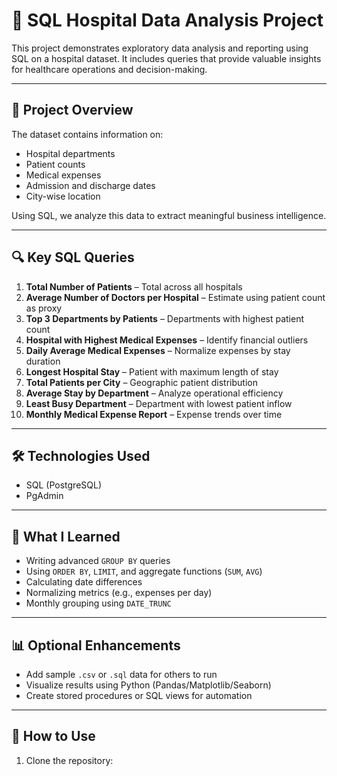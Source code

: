# 🏥 SQL Hospital Data Analysis Project

This project demonstrates exploratory data analysis and reporting using SQL on a hospital dataset. It includes queries that provide valuable insights for healthcare operations and decision-making.

---

## 📁 Project Overview

The dataset contains information on:
- Hospital departments
- Patient counts
- Medical expenses
- Admission and discharge dates
- City-wise location

Using SQL, we analyze this data to extract meaningful business intelligence.

---

## 🔍 Key SQL Queries

1. **Total Number of Patients** – Total across all hospitals
2. **Average Number of Doctors per Hospital** – Estimate using patient count as proxy
3. **Top 3 Departments by Patients** – Departments with highest patient count
4. **Hospital with Highest Medical Expenses** – Identify financial outliers
5. **Daily Average Medical Expenses** – Normalize expenses by stay duration
6. **Longest Hospital Stay** – Patient with maximum length of stay
7. **Total Patients per City** – Geographic patient distribution
8. **Average Stay by Department** – Analyze operational efficiency
9. **Least Busy Department** – Department with lowest patient inflow
10. **Monthly Medical Expense Report** – Expense trends over time

---

## 🛠 Technologies Used

- SQL (PostgreSQL)
- PgAdmin

---

## 🧠 What I Learned

- Writing advanced `GROUP BY` queries
- Using `ORDER BY`, `LIMIT`, and aggregate functions (`SUM`, `AVG`)
- Calculating date differences
- Normalizing metrics (e.g., expenses per day)
- Monthly grouping using `DATE_TRUNC`

---

## 📊 Optional Enhancements

- Add sample `.csv` or `.sql` data for others to run
- Visualize results using Python (Pandas/Matplotlib/Seaborn)
- Create stored procedures or SQL views for automation

---

## 🚀 How to Use

1. Clone the repository:
